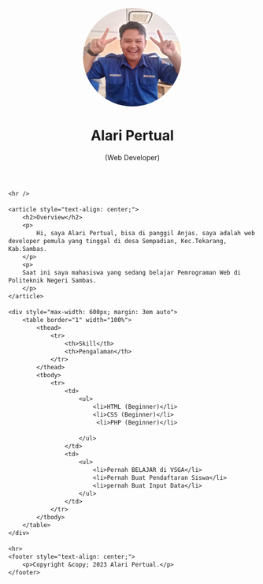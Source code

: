 <!DOCTYPE html>
<html lang="en">

<head>
    <meta charset="UTF-8">
    <meta name="viewport" content="width=device-width, initial-scale=1.0">
    <title>Alari Pertual Personal Website</title>
</head>

<body>
    <br>
    <header style="text-align: center;">
        <img src="gambarku.jpg"  width="200" height="200" style="border-radius: 50%;"/>
        <h1>Alari Pertual</h1>
        <p>(Web Developer)</p>
    </header>

    <hr />

    <article style="text-align: center;">
        <h2>Overview</h2>
        <p>
            Hi, saya Alari Pertual, bisa di panggil Anjas. saya adalah web developer pemula yang tinggal di desa Sempadian, Kec.Tekarang, Kab.Sambas.
        </p>
        <p>
        Saat ini saya mahasiswa yang sedang belajar Pemrograman Web di Politeknik Negeri Sambas.
        </p>
    </article>

    <div style="max-width: 600px; margin: 3em auto">
        <table border="1" width="100%">
            <thead>
                <tr>
                    <th>Skill</th>
                    <th>Pengalaman</th>
                </tr>
            </thead>
            <tbody>
                <tr>
                    <td>
                        <ul>
                            <li>HTML (Beginner)</li>
                            <li>CSS (Beginner)</li>
                             <li>PHP (Beginner)</li>
                            
                        </ul>
                    </td>
                    <td>
                        <ul>
                            <li>Pernah BELAJAR di VSGA</li>
                            <li>Pernah Buat Pendaftaran Siswa</li>
                            <li>pernah Buat Input Data</li>
                        </ul>
                    </td>
                </tr>
            </tbody>
        </table>
    </div>

    <hr>
    <footer style="text-align: center;">
        <p>Copyright &copy; 2023 Alari Pertual.</p>
    </footer>
</body>
</html>
